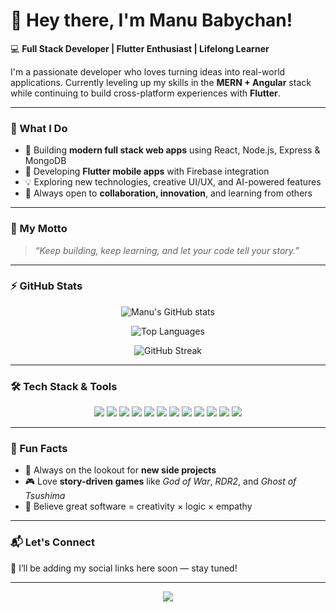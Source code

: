 # 👋 Hey there, I'm Manu Babychan!

💻 **Full Stack Developer | Flutter Enthusiast | Lifelong Learner**

I'm a passionate developer who loves turning ideas into real-world applications. Currently leveling up my skills in the **MERN + Angular** stack while continuing to build cross-platform experiences with **Flutter**.

---

### 🚀 What I Do
- 🌱 Building **modern full stack web apps** using React, Node.js, Express & MongoDB  
- 📱 Developing **Flutter mobile apps** with Firebase integration  
- 💡 Exploring new technologies, creative UI/UX, and AI-powered features  
- 🤝 Always open to **collaboration, innovation**, and learning from others  

---

### 🧠 My Motto  
> *“Keep building, keep learning, and let your code tell your story.”*

---

### ⚡ GitHub Stats
<div align="center">

![Manu's GitHub stats](https://github-readme-stats.vercel.app/api?username=Ghost-dot-coder&show_icons=true&theme=tokyonight&hide_border=true&border_radius=12)

![Top Languages](https://github-readme-stats.vercel.app/api/top-langs/?username=Ghost-dot-coder&layout=compact&theme=tokyonight&hide_border=true&border_radius=12)

![GitHub Streak](https://streak-stats.demolab.com?user=Ghost-dot-coder&theme=tokyonight&hide_border=true&border_radius=12)

</div>

---

### 🛠️ Tech Stack & Tools
<p align="center">
  <img src="https://img.shields.io/badge/HTML5-E34F26?style=for-the-badge&logo=html5&logoColor=white" />
  <img src="https://img.shields.io/badge/CSS3-1572B6?style=for-the-badge&logo=css3&logoColor=white" />
  <img src="https://img.shields.io/badge/JavaScript-F7DF1E?style=for-the-badge&logo=javascript&logoColor=black" />
  <img src="https://img.shields.io/badge/React-61DAFB?style=for-the-badge&logo=react&logoColor=black" />
  <img src="https://img.shields.io/badge/Node.js-43853D?style=for-the-badge&logo=node.js&logoColor=white" />
  <img src="https://img.shields.io/badge/Express.js-404D59?style=for-the-badge" />
  <img src="https://img.shields.io/badge/MongoDB-4EA94B?style=for-the-badge&logo=mongodb&logoColor=white" />
  <img src="https://img.shields.io/badge/Angular-DD0031?style=for-the-badge&logo=angular&logoColor=white" />
  <img src="https://img.shields.io/badge/Flutter-02569B?style=for-the-badge&logo=flutter&logoColor=white" />
  <img src="https://img.shields.io/badge/Firebase-FFCA28?style=for-the-badge&logo=firebase&logoColor=black" />
  <img src="https://img.shields.io/badge/Python-3776AB?style=for-the-badge&logo=python&logoColor=white" />
  <img src="https://img.shields.io/badge/Figma-F24E1E?style=for-the-badge&logo=figma&logoColor=white" />
</p>

---

### 🌟 Fun Facts
- 🎯 Always on the lookout for **new side projects**  
- 🎮 Love **story-driven games** like *God of War*, *RDR2*, and *Ghost of Tsushima*  
- 🧩 Believe great software = creativity × logic × empathy  

---

### 📬 Let's Connect
💬 I’ll be adding my social links here soon — stay tuned!

---

<p align="center">
  <img src="https://readme-typing-svg.herokuapp.com?font=Fira+Code&size=22&duration=2500&pause=1000&color=00F0FF&center=true&vCenter=true&width=600&lines=Building+Ideas+Into+Reality!;Learning+MERN+%2B+Flutter;Full+Stack+Developer+in+the+Making;Let's+Create+Something+Awesome!" />
</p>
